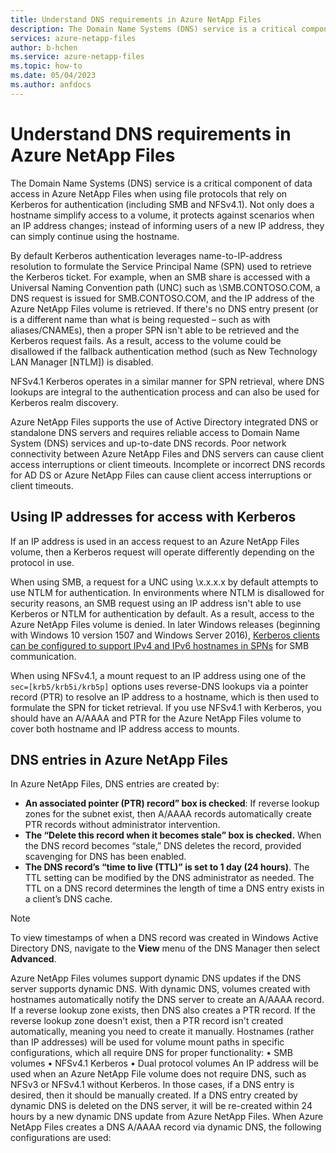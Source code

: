 ```yaml
---
title: Understand DNS requirements in Azure NetApp Files 
description: The Domain Name Systems (DNS) service is a critical component of data access in Azure NetApp Files.
services: azure-netapp-files
author: b-hchen
ms.service: azure-netapp-files
ms.topic: how-to
ms.date: 05/04/2023
ms.author: anfdocs
---
```

# Understand DNS requirements in Azure NetApp Files 

The Domain Name Systems (DNS) service is a critical component of data access in Azure NetApp Files when using file protocols that rely on Kerberos for authentication (including SMB and NFSv4.1). Not only does a hostname simplify access to a volume, it protects against scenarios when an IP address changes; instead of informing users of a new IP address, they can simply continue using the hostname. 

By default Kerberos authentication leverages name-to-IP-address resolution to formulate the Service Principal Name (SPN) used to retrieve the Kerberos ticket. For example, when an SMB share is accessed with a Universal Naming Convention path (UNC) such as \\SMB.CONTOSO.COM, a DNS request is issued for SMB.CONTOSO.COM, and the IP address of the Azure NetApp Files volume is retrieved. If there's no DNS entry present (or is a different name than what is being requested – such as with aliases/CNAMEs), then a proper SPN isn't able to be retrieved and the Kerberos request fails. As a result, access to the volume could be disallowed if the fallback authentication method (such as New Technology LAN Manager [NTLM]) is disabled. 

NFSv4.1 Kerberos operates in a similar manner for SPN retrieval, where DNS lookups are integral to the authentication process and can also be used for Kerberos realm discovery. 

Azure NetApp Files supports the use of Active Directory integrated DNS or standalone DNS servers and requires reliable access to Domain Name System (DNS) services and up-to-date DNS records. Poor network connectivity between Azure NetApp Files and DNS servers can cause client access interruptions or client timeouts. Incomplete or incorrect DNS records for AD DS or Azure NetApp Files can cause client access interruptions or client timeouts. 

## Using IP addresses for access with Kerberos 

If an IP address is used in an access request to an Azure NetApp Files volume, then a Kerberos request will operate differently depending on the protocol in use. 

When using SMB, a request for a UNC using \\x.x.x.x by default attempts to use NTLM for authentication. In environments where NTLM is disallowed for security reasons, an SMB request using an IP address isn't able to use Kerberos or NTLM for authentication by default. As a result, access to the Azure NetApp Files volume is denied. In later Windows releases (beginning with Windows 10 version 1507 and Windows Server 2016), [Kerberos clients can be configured to support IPv4 and IPv6 hostnames in SPNs](/windows-server/security/kerberos/configuring-kerberos-over-ip) for SMB communication. 

When using NFSv4.1, a mount request to an IP address using one of the `sec=[krb5/krb5i/krb5p]` options uses reverse-DNS lookups via a pointer record (PTR) to resolve an IP address to a hostname, which is then used to formulate the SPN for ticket retrieval. If you use NFSv4.1 with Kerberos, you should have an A/AAAA and PTR for the Azure NetApp Files volume to cover both hostname and IP address access to mounts. 

## DNS entries in Azure NetApp Files 

In Azure NetApp Files, DNS entries are created by: 

<!-- "ate" -->
- **An associated pointer (PTR) record” box is checked**: If reverse lookup zones for the subnet exist, then A/AAAA records automatically create PTR records without administrator intervention.
- **The “Delete this record when it becomes stale” box is checked.** When the DNS record becomes “stale,” DNS deletes the record, provided scavenging for DNS has been enabled.
- **The DNS record’s “time to live (TTL)” is set to 1 day (24 hours)**. The TTL setting can be modified by the DNS administrator as needed. The TTL on a DNS record determines the length of time a DNS entry exists in a client’s DNS cache.

>[!NOTE]
>To view timestamps of when a DNS record was created in Windows Active Directory DNS, navigate to the **View** menu of the DNS Manager then select **Advanced**. 

Azure NetApp Files volumes support dynamic DNS updates if the DNS server supports dynamic DNS. With dynamic DNS, volumes created with hostnames automatically notify the DNS server to create an A/AAAA record. If a reverse lookup zone exists, then DNS also creates a PTR record. If the reverse lookup zone doesn't exist, then a PTR record isn't created automatically, meaning you need to create it manually. Hostnames (rather than IP addresses) will be used for volume mount paths in specific configurations, which all require DNS for proper functionality:
•	SMB volumes
•	NFSv4.1 Kerberos
•	Dual protocol volumes
An IP address will be used when an Azure NetApp File volume does not require DNS, such as NFSv3 or NFSv4.1 without Kerberos. In those cases, if a DNS entry is desired, then it should be manually created.
If a DNS entry created by dynamic DNS is deleted on the DNS server, it will be re-created within 24 hours by a new dynamic DNS update from Azure NetApp Files.
When Azure NetApp Files creates a DNS A/AAAA record via dynamic DNS, the following configurations are used:


<!-- 
### DNS requirements 

Azure NetApp Files SMB, dual-protocol, and Kerberos NFSv4.1 volumes require reliable access to Domain Name System (DNS) services and up-to-date DNS records. Poor network connectivity between Azure NetApp Files and DNS servers can cause client access interruptions or client timeouts. Incomplete or incorrect DNS records for AD DS or Azure NetApp Files can cause client access interruptions or client timeouts.

Azure NetApp Files supports the use of [Active Directory integrated DNS](/windows-server/identity/ad-ds/plan/active-directory-integrated-dns-zones) or standalone DNS servers.    

Ensure that you meet the following requirements about the DNS configurations:
* If you're using standalone DNS servers: 
    * Ensure that DNS servers have network connectivity to the Azure NetApp Files delegated subnet hosting the Azure NetApp Files volumes.
    * Ensure that network ports UDP 53 and TCP 53 are not blocked by firewalls or NSGs.
* Ensure that [the SRV records registered by the AD DS Net Logon service](https://social.technet.microsoft.com/wiki/contents/articles/7608.srv-records-registered-by-net-logon.aspx) have been created on the DNS servers.
* Ensure the PTR records for the AD DS domain controllers used by Azure NetApp Files have been created on the DNS servers in the same domain as your Azure NetApp Files configuration.
* Azure NetApp Files doesn’t automatically delete pointer records (PTR) associated with DNS entries when a volume is deleted. PTR records are used for reverse DNS lookups, which map IP addresses to hostnames. They are typically managed by the DNS server's administrator.
When you create a volume in Azure NetApp Files, you can associate it with a DNS name. However, the management of DNS records, including PTR records, is outside the scope of Azure NetApp Files. Azure NetApp Files provides the option to associate a volume with a DNS name for easier access, but it doesn't manage the DNS records associated with that name. 
If you delete a volume in Azure NetApp Files, the associated DNS records (such as the A records for forwarding DNS lookups) need to be managed and deleted from the DNS server or the DNS service you are using.
* Azure NetApp Files supports standard and secure dynamic DNS updates. If you require secure dynamic DNS updates, ensure that secure updates are configured on the DNS servers.
* If dynamic DNS updates are not used, you need to manually create an A record and a PTR record for the AD DS computer account(s) created in the AD DS **Organizational Unit** (specified in the Azure NetApp Files AD connection) to support Azure NetApp Files LDAP Signing, LDAP over TLS, SMB, dual-protocol, or Kerberos NFSv4.1 volumes.
* For complex or large AD DS topologies, [DNS Policies or DNS subnet prioritization may be required to support LDAP enabled NFS volumes](#ad-ds-ldap-discover).  
* If DNS scavenging is enabled (where stale DNS entries are automatically pruned based on timestamp/age) and dynamic DNS was used to create the DNS records for the Azure NetApp Files volume, the scavenger process might inadvertently prune the records for the volume. This pruning can lead to a service outage for name-based queries. Until this issue is resolved, manually create DNS A/AAAA and PTR entries for the Azure NetApp Files volume if DNS scavenging is enabled.

-->